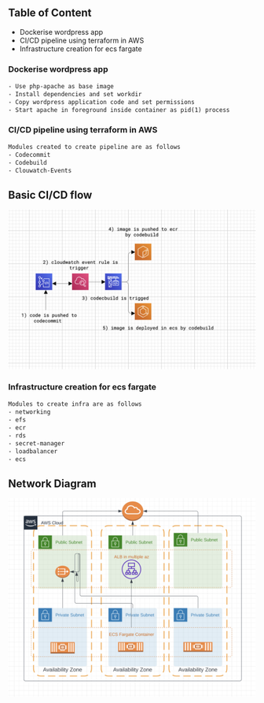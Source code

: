 
## Table of Content
- Dockerise wordpress app
- CI/CD pipeline using terraform in AWS
- Infrastructure creation for ecs fargate

### Dockerise wordpress app
```
- Use php-apache as base image
- Install dependencies and set workdir
- Copy wordpress application code and set permissions
- Start apache in foreground inside container as pid(1) process
```

### CI/CD pipeline using terraform in AWS
```
Modules created to create pipeline are as follows
- Codecommit
- Codebuild
- Clouwatch-Events
```
## Basic CI/CD flow

<img src="image-assets/ci-cd-flow.png" alt="CI/CD flow" title="Employee Data title">

### Infrastructure creation for ecs fargate

```
Modules to create infra are as follows
- networking
- efs
- ecr
- rds
- secret-manager
- loadbalancer
- ecs
```

## Network Diagram

<img src="image-assets/network-diagram.png" alt="network diagram" title="Employee Data title">